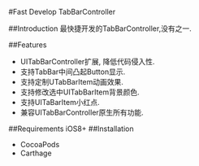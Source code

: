 #Fast Develop TabBarController


##Introduction
最快捷开发的TabBarController,没有之一.

##Features
* UITabBarController扩展, 降低代码侵入性.
* 支持TabBar中间凸起Button显示.
* 支持定制UTabBarItem动画效果.
* 支持修改选中UITabBarItem背景颜色.
* 支持UITaBarItem小红点.
* 兼容UITabBarController原生所有功能.


##Requirements
iOS8+
##Installation
* CocoaPods
* Carthage

